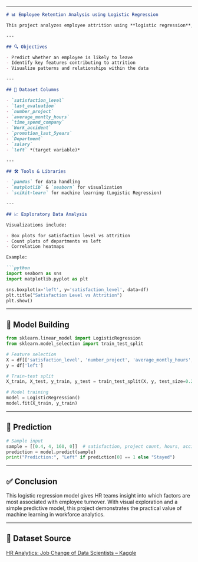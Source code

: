 

---

````markdown
# 📊 Employee Retention Analysis using Logistic Regression

This project analyzes employee attrition using **logistic regression**, a binary classification model. Created as part of a data science course, it uses an HR dataset from **Kaggle** to explore factors that influence why employees stay or leave an organization.

---

## 🔍 Objectives

- Predict whether an employee is likely to leave
- Identify key features contributing to attrition
- Visualize patterns and relationships within the data

---

## 🧾 Dataset Columns

- `satisfaction_level`
- `last_evaluation`
- `number_project`
- `average_montly_hours`
- `time_spend_company`
- `Work_accident`
- `promotion_last_5years`
- `Department`
- `salary`
- `left` *(target variable)*

---

## 🛠️ Tools & Libraries

- `pandas` for data handling
- `matplotlib` & `seaborn` for visualization
- `scikit-learn` for machine learning (Logistic Regression)

---

## 📈 Exploratory Data Analysis

Visualizations include:

- Box plots for satisfaction level vs attrition
- Count plots of departments vs left
- Correlation heatmaps

Example:

```python
import seaborn as sns
import matplotlib.pyplot as plt

sns.boxplot(x='left', y='satisfaction_level', data=df)
plt.title("Satisfaction Level vs Attrition")
plt.show()
````

---

## 🤖 Model Building

```python
from sklearn.linear_model import LogisticRegression
from sklearn.model_selection import train_test_split

# Feature selection
X = df[['satisfaction_level', 'number_project', 'average_montly_hours', 'Work_accident']]
y = df['left']

# Train-test split
X_train, X_test, y_train, y_test = train_test_split(X, y, test_size=0.2, random_state=42)

# Model training
model = LogisticRegression()
model.fit(X_train, y_train)
```

---

## 🔮 Prediction

```python
# Sample input
sample = [[0.4, 4, 160, 0]]  # satisfaction, project count, hours, accident
prediction = model.predict(sample)
print("Prediction:", "Left" if prediction[0] == 1 else "Stayed")
```

---

## ✅ Conclusion

This logistic regression model gives HR teams insight into which factors are most associated with employee turnover. With visual exploration and a simple predictive model, this project demonstrates the practical value of machine learning in workforce analytics.

---

## 📂 Dataset Source

[HR Analytics: Job Change of Data Scientists – Kaggle](https://www.kaggle.com/datasets)

```


